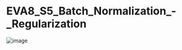 # EVA8_S5_Batch_Normalization_-_Regularization

![image](https://user-images.githubusercontent.com/93775361/215488324-2688dc43-21aa-45e3-aa34-e65571d1028a.png)
